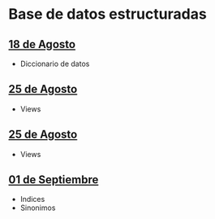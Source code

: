 # Base de datos estructuradas

## [18 de Agosto](Clase%2018-08-25.md)
- Diccionario de datos

## [25 de Agosto](Clase%2025-08-25.md)
- Views

## [25 de Agosto](Clase%2025-08-25.md)
- Views

## [01 de Septiembre](Clase%2001-09-25.md)
- Indices
- Sinonimos


